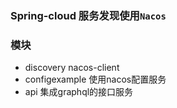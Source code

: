 ### Spring-cloud 服务发现使用`Nacos` 

### 模块

* discovery nacos-client
* configexample 使用nacos配置服务
* api 集成graphql的接口服务 

